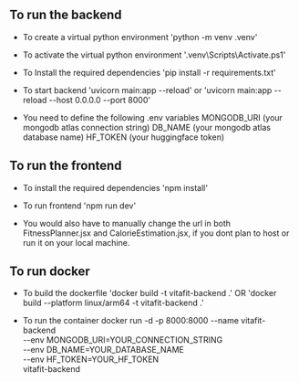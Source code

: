 ## To run the backend
- To create a virtual python environment
'python -m venv .venv'

- To activate the virtual python environment
'.venv\Scripts\Activate.ps1'

- To Install the required dependencies
'pip install -r requirements.txt'

- To start backend
'uvicorn main:app --reload' or 'uvicorn main:app --reload --host 0.0.0.0 --port 8000'

- You need to define the following .env variables
MONGODB_URI (your mongodb atlas connection string)
DB_NAME (your mongodb atlas database name)
HF_TOKEN (your huggingface token)

## To run the frontend
- To install the required dependencies
'npm install'

- To run frontend
'npm run dev'

- You would also have to manually change the url in both FitnessPlanner.jsx and CalorieEstimation.jsx, if you dont plan to host or run it on your local machine.


## To run docker
- To build the dockerfile
'docker build -t vitafit-backend .' OR 'docker build --platform linux/arm64 -t vitafit-backend .'

- To run the container
docker run -d -p 8000:8000 --name vitafit-backend \
  --env MONGODB_URI=YOUR_CONNECTION_STRING \
  --env DB_NAME=YOUR_DATABASE_NAME \
  --env HF_TOKEN=YOUR_HF_TOKEN \
  vitafit-backend